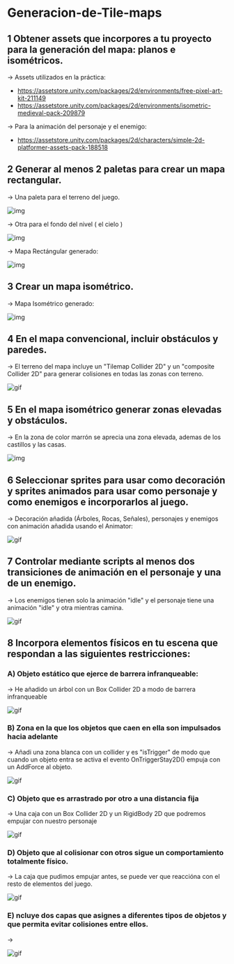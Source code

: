 # Generacion-de-Tile-maps

## 1 Obtener assets que incorpores a tu proyecto para la generación del mapa: planos e isométricos.

-> Assets utilizados en la práctica:
- https://assetstore.unity.com/packages/2d/environments/free-pixel-art-kit-211149
- https://assetstore.unity.com/packages/2d/environments/isometric-medieval-pack-209879

-> Para la animación del personaje y el enemigo:
- https://assetstore.unity.com/packages/2d/characters/simple-2d-platformer-assets-pack-188518

## 2 Generar al menos 2 paletas para crear un mapa rectangular.

-> Una paleta para el terreno del juego.

![img](./img/paletaGround.PNG)

-> Otra para el fondo del nivel ( el cielo )

![img](./img/paletaSky.PNG)

-> Mapa Rectángular generado:

![img](./img/mapaRectangular.PNG)


## 3 Crear un mapa isométrico.

-> Mapa Isométrico generado:

![img](./img/mapaIsometrico.PNG)


## 4 En el mapa convencional, incluir obstáculos y paredes.

-> El terreno del mapa incluye un "Tilemap Collider 2D" y un "composite Collider 2D" para generar colisiones en todas las zonas con terreno.

![gif](./GIF/obstaculos.gif)

## 5 En el mapa isométrico generar zonas elevadas y obstáculos.

-> En la zona de color marrón se aprecia una zona elevada, ademas de los castillos y las casas.

![img](./img/elevado.PNG)

## 6 Seleccionar sprites para usar como decoración y sprites animados para usar como personaje y como enemigos e incorporarlos al juego.

-> Decoración añadida (Árboles, Rocas, Señales), personajes y enemigos con animación añadida usando el Animator:

![gif](./GIF/deco.gif)

## 7 Controlar mediante scripts al menos dos transiciones de animación en el personaje y una de un enemigo.

-> Los enemigos tienen solo la animación "idle" y el personaje tiene una animación "idle" y otra mientras camina.

![gif](./GIF/anim.gif)

## 8 Incorpora elementos físicos en tu escena que respondan a las siguientes restricciones:

### A) Objeto estático que ejerce de barrera infranqueable:

-> He añadido un árbol con un Box Collider 2D a modo de barrera infranqueable

![gif](./GIF/infranqueable.gif)

### B) Zona en la que los objetos que caen en ella son impulsados hacia adelante

-> Añadi una zona blanca con un collider y es "isTrigger" de modo que cuando un objeto entra se activa el evento OnTriggerStay2D() empuja con un AddForce al objeto.

![gif](./GIF/impulso.gif)

### C) Objeto que es arrastrado por otro a una distancia fija

-> Una caja con un Box Collider 2D y un RigidBody 2D que podremos empujar con nuestro personaje

![gif](./GIF/caja.gif)

### D) Objeto que al colisionar con otros sigue un comportamiento totalmente físico.

-> La caja que pudimos empujar antes, se puede ver que reaccióna con el resto de elementos del juego.

![gif](./GIF/fisico.gif)

### E) ncluye dos capas que asignes a diferentes tipos de objetos y que permita evitar colisiones entre ellos.

-> 

![gif](./GIF/fisico.gif)
